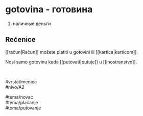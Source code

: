 # gotovina - готовина

1. наличные деньги

## Rečenice

[[račun|Račun]] možete platiti u gotovini ili [[kartica|karticom]].

Nosi samo gotovinu kada [[putovati|putuje]] u [[inostranstvo]].

<br>

#vrsta/imenica  
#nivo/A2  

#tema/novac  
#tema/plaćanje  
#tema/putovanje  
